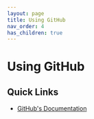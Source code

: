 ```yaml
---
layout: page
title: Using GitHub
nav_order: 4
has_children: true
---
```


# Using GitHub

## Quick Links

* [GitHub's Documentation](https://docs.github.com/en)
